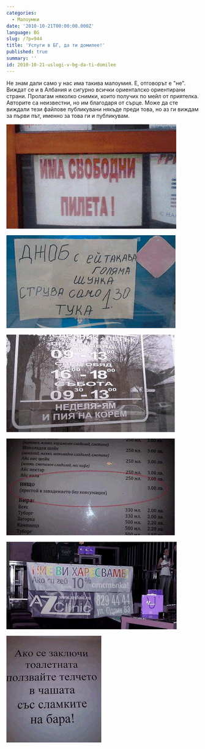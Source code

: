 ```yaml
---
categories:
  - Малоумки
date: '2010-10-21T00:00:00.000Z'
language: BG
slug: /?p=944
title: 'Услуги в БГ, да ти домилее!'
published: true
summary: ''
id: 2010-10-21-uslugi-v-bg-da-ti-domilee
---
```


Не знам дали само у нас има такива малоумия. Е, отговорът е "не". Виждат се и в Албания и сигурно всички ориенталско ориентирани страни. Пролагам няколко снимки, които получих по мейл от приятелка. Авторите са неизвестни, но им благодаря от сърце. Може да сте виждали тези файлове публикувани някъде преди това, но аз ги виждам за първи път, именно за това ги и публикувам. 

![](https://raw.githubusercontent.com/kirilchristov/blog_images/main/2010/10/pileta.jpg)

 

![](https://raw.githubusercontent.com/kirilchristov/blog_images/main/2010/10/shunka.jpg)

 

![](https://raw.githubusercontent.com/kirilchristov/blog_images/main/2010/10/nedelia.jpg)

 

![](https://raw.githubusercontent.com/kirilchristov/blog_images/main/2010/10/zavedenie.jpg)

 

![](https://raw.githubusercontent.com/kirilchristov/blog_images/main/2010/10/gay.jpg)

 

![](https://raw.githubusercontent.com/kirilchristov/blog_images/main/2010/10/telche.jpg)
